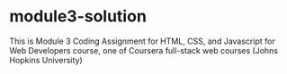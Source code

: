 # module3-solution

This is Module 3 Coding Assignment for HTML, CSS, and Javascript for Web Developers course, one of Coursera full-stack web courses (Johns Hopkins University)
